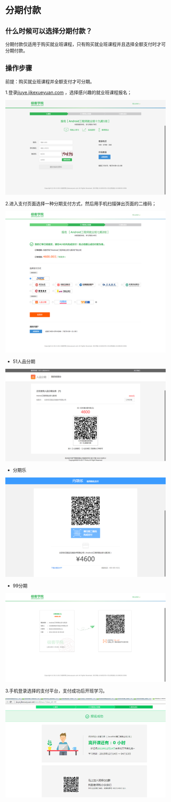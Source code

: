 # 分期付款 

## 什么时候可以选择分期付款？

分期付款仅适用于购买就业班课程，只有购买就业班课程并且选择全额支付时才可分期付款。


## 操作步骤

前提：购买就业班课程并全额支付才可分期。

1.登录[jiuye.jikexueyuan.com](http://jiuye.jikexueyuan.com/) ，选择感兴趣的就业班课程报名；

![](/images/baoming.png) 

2.进入支付页面选择一种分期支付方式，然后用手机扫描弹出页面的二维码；

![](/images/pay.png) 

- 51人品分期
 
![](/images/51pay.png) 

- 分期乐

![](/images/fenqilepay.png) 

- 99分期

![](/images/99pay.png) 

3.手机登录选择的支付平台，支付成功后开班学习。

![](/images/baomingkaiban.png) 
